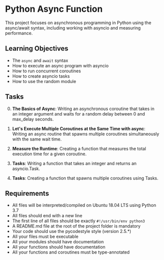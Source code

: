 # Python Async Function

This project focuses on asynchronous programming in Python using the async/await syntax, including working with asyncio and measuring performance.

## Learning Objectives

- The `async` and `await` syntax
- How to execute an async program with asyncio
- How to run concurrent coroutines
- How to create asyncio tasks
- How to use the random module

## Tasks

0. **The Basics of Async**: Writing an asynchronous coroutine that takes in an integer argument and waits for a random delay between 0 and max_delay seconds.

1. **Let's Execute Multiple Coroutines at the Same Time with async**: Writing an async routine that spawns multiple coroutines simultaneously with the same wait time.

2. **Measure the Runtime**: Creating a function that measures the total execution time for a given coroutine.

3. **Tasks**: Writing a function that takes an integer and returns an asyncio.Task.

4. **Tasks**: Creating a function that spawns multiple coroutines using Tasks.

## Requirements

- All files will be interpreted/compiled on Ubuntu 18.04 LTS using Python 3.7
- All files should end with a new line
- The first line of all files should be exactly `#!/usr/bin/env python3`
- A README.md file at the root of the project folder is mandatory
- Your code should use the pycodestyle style (version 2.5.*)
- All your files must be executable
- All your modules should have documentation
- All your functions should have documentation
- All your functions and coroutines must be type-annotated